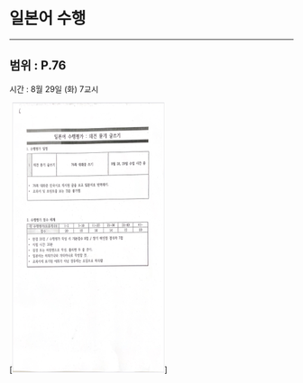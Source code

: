 # 일본어 수행

---
범위 : P.76
-

시간 :  8월 29일 (화) 7교시

[<img src="posts/images/japanese.png" width="270" height="480"/>]
